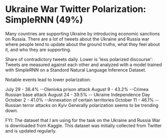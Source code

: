 # Ukraine War Twitter Polarization: SimpleRNN (49%)

Many countries are supporting Ukraine by introducing economic sanctions on Russia. There are a lot of tweets about the Ukraine and Russia war where people tend to update about the ground truths, what they feel about it, and who they are supporting.

Share of contradictory tweets daily. Lower is 'less polarized discourse': Tweets are measured against each other and analyzed with a model trained with SimpleRNN on a Standord Natural Language Inference Dataset.

Notable events lead to lower polarization:

July 29 - 38.4% --Olenivka prison attack
August 9 - 43.2% --Crimea Russian base attack
August 24 - 39.5% -- Ukraine Independence Day
October 2 - 41.0% --Annexation of certain territories
October 11 - 46.1% -- Russian terror attacks on Kyiv
Generally polarization seems to be trending down.

FYI: The dataset that I am using for the task on the Ukraine and Russia War is downloaded from Kaggle. This dataset was initially collected from Twitter and is updated regularly. 
